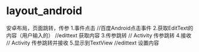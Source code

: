 # layout_android
安卓布局，页面跳转，传参
1.事件点击   //百度Android点击事件
2.获取EditText的内容（用户输入的）    //edittext 获取内容
3.传参跳转   // Activity 传参跳转
4.接收  // Activity 传参跳转并接收
5.显示到TextView  //edittext 设置内容